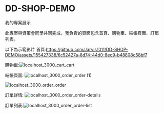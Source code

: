 # DD-SHOP-DEMO
我的專案展示

此專案與資策會同學共同完成，我負責的頁面包含首頁、購物車、結帳頁面、訂單列表。


以下為示範影片
首頁:https://github.com/Jarvis1011/DD-SHOP-DEMO/assets/155427338/6c52427a-8d74-44d0-8ec9-b48808c58bf7


購物車:![localhost_3000_cart_cart](https://github.com/Jarvis1011/DD-SHOP-DEMO/assets/155427338/0ca8e7e5-fdf4-4404-b753-dad4b9132404)


結帳頁面:
![localhost_3000_order_order (1)](https://github.com/Jarvis1011/DD-SHOP-DEMO/assets/155427338/7fc9aaa6-c646-43eb-a8f8-ee472e85395b)

![localhost_3000_order_order](https://github.com/Jarvis1011/DD-SHOP-DEMO/assets/155427338/673d2719-21db-4dc0-8634-bb1a97aa55d0)


訂單詳情:
![localhost_3000_order_order-details](https://github.com/Jarvis1011/DD-SHOP-DEMO/assets/155427338/99cdfdf9-9e55-42a1-9bf9-8df4a71d8fb2)

訂單列表:![localhost_3000_order_order-list](https://github.com/Jarvis1011/DD-SHOP-DEMO/assets/155427338/6345d30c-bedc-46c3-837a-36cb34c5bc09)
